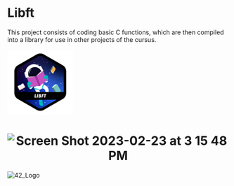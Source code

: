 # Libft

  This project consists of coding basic C functions, which are then compiled into a library for use in other projects of the cursus.

  <a href="https://github.com/myagjz/42-libft"><img src="https://github.com/myagjz/42-Project-Badges/blob/main/libftn.png" alt="42 Badge" style="max-width: 100%;"></a>
  
  <h1 align="center"><img width="199" alt="Screen Shot 2023-02-23 at 3 15 48 PM" src="https://user-images.githubusercontent.com/112881823/220903261-a9956093-352a-463e-a943-de87af790381.png"></h1> 
   

![42_Logo](https://user-images.githubusercontent.com/112881823/235374103-65e658cc-03d2-445e-a53d-91189acd4bc4.png)
